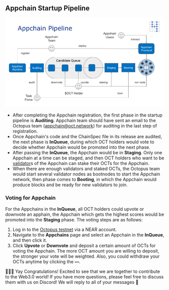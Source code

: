 ## Appchain Startup Pipeline

![Appchain_Pipeline](./appchain_pipeline.png)

* After completing the Appchain registration, the first phase in the startup pipeline is **Auditing**. Appchain team should have sent an email to the Octopus team (appchain@oct.network) for auditing in the last step of registration. 
* Once Appchain's code and the ChainSpec file in its release are audited, the next phase is **InQueue**, during which OCT holders would vote to decide whether Appchain would be promoted into the next phase. 
* After passing the **InQueue**, the Appchain would be in **Staging**. Only one Appchain at a time can be staged, and then OCT holders who want to be [validator](../maintain/validator-guide.md)s of the Appchain can stake their OCTs for the Appchain. 
* When there are enough validators and staked OCTs, the Octopus team would start several validator nodes as bootnodes to start the Appchain network, then phase comes to **Booting**, in which the Appchain would produce blocks and be ready for new validators to join.

### Voting for Appchain

For the Appchains in the **InQueue**, all OCT holders could upvote or downvote an apphain, the Appchain which gets the highest scores would be promoted into the **Staging** phase. The voting steps are as follows:

1. Log in to the [Octopus testnet](https://testnet.oct.network/) via a NEAR account.
2. Navigate to the **Appchains** page and select an Appchain in the **InQueue**, and then click it.
3. Click **Upvote** or **Downvote** and deposit a certain amount of ​OCTs for voting the Appchain. The more OCT amount you are willing to deposit, the stronger your vote will be weighted. Also, you could withdraw your OCTs anytime by clicking the **—**. 

🎉🎉🎉 Yay Congratulations! Excited to see that we are together to contribute to the Web3.0 world! If you have more questions, please feel free to discuss them with us on Discord! We will reply to all of your messages 🤟
